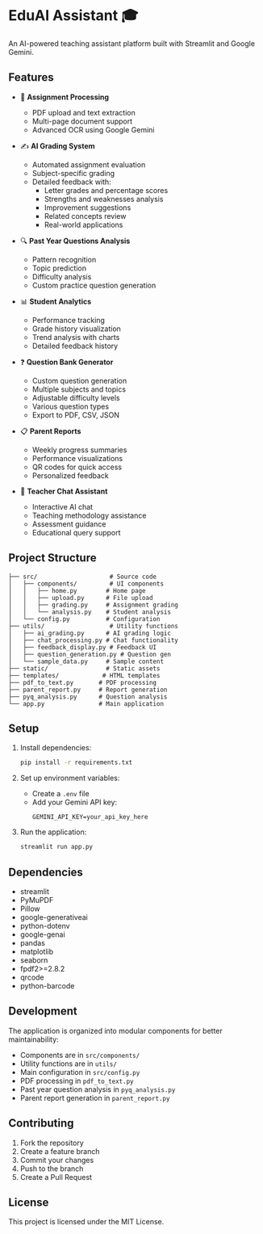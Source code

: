 # EduAI Assistant 🎓

An AI-powered teaching assistant platform built with Streamlit and Google Gemini.

## Features

- 📝 **Assignment Processing**
  - PDF upload and text extraction
  - Multi-page document support
  - Advanced OCR using Google Gemini

- ✍️ **AI Grading System**
  - Automated assignment evaluation
  - Subject-specific grading
  - Detailed feedback with:
    - Letter grades and percentage scores
    - Strengths and weaknesses analysis
    - Improvement suggestions
    - Related concepts review
    - Real-world applications

- 🔍 **Past Year Questions Analysis**
  - Pattern recognition
  - Topic prediction
  - Difficulty analysis
  - Custom practice question generation

- 📊 **Student Analytics**
  - Performance tracking
  - Grade history visualization
  - Trend analysis with charts
  - Detailed feedback history

- ❓ **Question Bank Generator**
  - Custom question generation
  - Multiple subjects and topics
  - Adjustable difficulty levels
  - Various question types
  - Export to PDF, CSV, JSON

- 📋 **Parent Reports**
  - Weekly progress summaries
  - Performance visualizations
  - QR codes for quick access
  - Personalized feedback

- 💬 **Teacher Chat Assistant**
  - Interactive AI chat
  - Teaching methodology assistance
  - Assessment guidance
  - Educational query support

## Project Structure

```
├── src/                    # Source code
│   ├── components/         # UI components
│   │   ├── home.py        # Home page
│   │   ├── upload.py      # File upload
│   │   ├── grading.py     # Assignment grading
│   │   └── analysis.py    # Student analysis
│   └── config.py          # Configuration
├── utils/                  # Utility functions
│   ├── ai_grading.py      # AI grading logic
│   ├── chat_processing.py # Chat functionality
│   ├── feedback_display.py # Feedback UI
│   ├── question_generation.py # Question gen
│   └── sample_data.py     # Sample content
├── static/                # Static assets
├── templates/            # HTML templates
├── pdf_to_text.py       # PDF processing
├── parent_report.py     # Report generation
├── pyq_analysis.py      # Question analysis
└── app.py               # Main application
```

## Setup

1. Install dependencies:
   ```bash
   pip install -r requirements.txt
   ```

2. Set up environment variables:
   - Create a `.env` file
   - Add your Gemini API key:
     ```
     GEMINI_API_KEY=your_api_key_here
     ```

3. Run the application:
   ```bash
   streamlit run app.py
   ```

## Dependencies

- streamlit
- PyMuPDF
- Pillow
- google-generativeai
- python-dotenv
- google-genai
- pandas
- matplotlib
- seaborn
- fpdf2>=2.8.2
- qrcode
- python-barcode

## Development

The application is organized into modular components for better maintainability:

- Components are in `src/components/`
- Utility functions are in `utils/`
- Main configuration in `src/config.py`
- PDF processing in `pdf_to_text.py`
- Past year question analysis in `pyq_analysis.py`
- Parent report generation in `parent_report.py`

## Contributing

1. Fork the repository
2. Create a feature branch
3. Commit your changes
4. Push to the branch
5. Create a Pull Request

## License

This project is licensed under the MIT License.